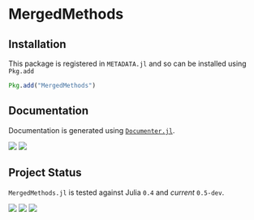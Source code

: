 # MergedMethods

## Installation

This package is registered in `METADATA.jl` and so can be installed using `Pkg.add`

```julia
Pkg.add("MergedMethods")
```

## Documentation

Documentation is generated using [`Documenter.jl`][documenter-url].

[![][docs-stable-img]][docs-stable-url]
[![][docs-latest-img]][docs-latest-url]

## Project Status

`MergedMethods.jl` is tested against Julia `0.4` and *current* `0.5-dev`.

[![][travis-img]][travis-url]
[![][appveyor-img]][appveyor-url]
[![][codecov-img]][codecov-url]

[documenter-url]: https://github.com/MichaelHatherly/Documenter.jl

[docs-stable-img]: https://img.shields.io/badge/docs-stable-blue.svg
[docs-stable-url]: https://michaelhatherly.github.io/MergedMethods.jl/stable
[docs-latest-img]: https://img.shields.io/badge/docs-latest-blue.svg
[docs-latest-url]: https://michaelhatherly.github.io/MergedMethods.jl/latest

[travis-img]: https://travis-ci.org/MichaelHatherly/MergedMethods.jl.svg?branch=master
[travis-url]: https://travis-ci.org/MichaelHatherly/MergedMethods.jl

[appveyor-img]: https://ci.appveyor.com/api/projects/status/tae2cgo56og98t6d?svg=true
[appveyor-url]: https://ci.appveyor.com/project/MichaelHatherly/mergedmethods-jl

[codecov-img]: http://codecov.io/github/MichaelHatherly/MergedMethods.jl/coverage.svg?branch=master
[codecov-url]: http://codecov.io/github/MichaelHatherly/MergedMethods.jl?branch=master
